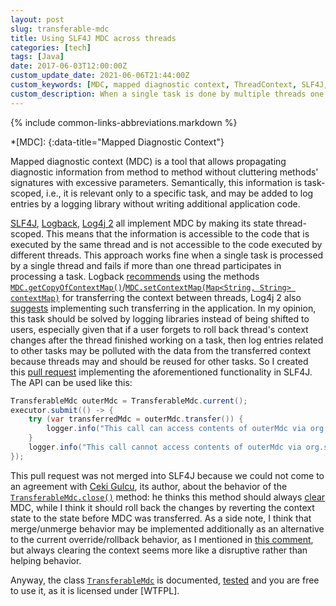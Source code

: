```yaml
---
layout: post
slug: transferable-mdc
title: Using SLF4J MDC across threads
categories: [tech]
tags: [Java]
date: 2017-06-03T12:00:00Z
custom_update_date: 2021-06-06T21:44:00Z
custom_keywords: [MDC, mapped diagnostic context, ThreadContext, SLF4J, Log4j, logging]
custom_description: When a single task is done by multiple threads one may want to pass MDC between the threads to achieve task-scoped behavior. TransferableMdc is the tool that does this for you.
---
```

{% include common-links-abbreviations.markdown %}

*[MDC]:
{:data-title="Mapped Diagnostic Context"}

Mapped diagnostic context (MDC) is a tool that allows propagating diagnostic information from method to method
without cluttering methods' signatures with excessive parameters. Semantically, this information is task-scoped, i.e., it is relevant
only to a specific task, and may be added to log entries by a logging library without writing additional application code.

[SLF4J](http://www.slf4j.org/manual.html#mdc), [Logback](http://logback.qos.ch/manual/mdc.html),
[Log4j 2](https://logging.apache.org/log4j/2.x/manual/thread-context.html) all implement MDC by making its state thread-scoped.
This means that the information is accessible to the code that is executed by the same thread
and is not accessible to the code executed by different threads.
This approach works fine when a single task is processed by a single thread and fails if more than one thread participates in processing a task.
Logback [recommends](http://logback.qos.ch/manual/mdc.html#managedThreads) using the methods
[`MDC.getCopyOfContextMap()`](http://www.slf4j.org/apidocs/org/slf4j/MDC.html#getCopyOfContextMap())/<wbr>[`MDC.setContextMap(Map<String, String> contextMap)`](http://www.slf4j.org/apidocs/org/slf4j/MDC.html#setContextMap(java.util.Map))
for transferring the context between threads, Log4j 2 also [suggests](https://logging.apache.org/log4j/2.x/manual/thread-context.html#Implementation_details)
implementing such transferring in the application.
In my opinion, this task should be solved by logging libraries instead of being shifted to users, especially given that
if a user forgets to roll back thread's context changes after the thread finished working on a task,
then log entries related to other tasks may be polluted with the data from the transferred context because threads may and should be reused
for other tasks. So I created this [pull request](https://github.com/qos-ch/slf4j/pull/150) implementing the aforementioned functionality in SLF4J.
The API can be used like this:

```java
TransferableMdc outerMdc = TransferableMdc.current();
executor.submit(() -> {
    try (var transferredMdc = outerMdc.transfer()) {
        logger.info("This call can access contents of outerMdc via org.slf4j.MDC");
    }
    logger.info("This call cannot access contents of outerMdc via org.slf4j.MDC");
});
```

This pull request was not merged into SLF4J because we could not come to an agreement with [Ceki Gulcu](https://github.com/ceki), its author,
about the behavior of the [`TransferableMdc.close()`](https://www.kovalenko.link/server/apidocs/stincmale.server/stincmale/server/util/logging/TransferableMdc.html#close())
method: he thinks this method should always [clear](http://www.slf4j.org/apidocs/org/slf4j/MDC.html#clear()) MDC,
while I think it should roll back the changes by reverting the context state to the state before MDC was transferred.
As a side note, I think that merge/unmerge behavior may be implemented additionally as an alternative to the current override/rollback behavior,
as I mentioned in [this comment](https://github.com/qos-ch/slf4j/pull/150#discussion_r307762723),
but always clearing the context seems more like a disruptive rather than helping behavior.

Anyway, the class [`TransferableMdc`](https://www.kovalenko.link/server/apidocs/stincmale.server/stincmale/server/util/logging/TransferableMdc.html)
is documented, [tested](https://github.com/stIncMale/server/blob/master/src/test/java/stincmale/server/util/logging/TransferableMdcTest.java)
and you are free to use it, as it is licensed under [WTFPL].
